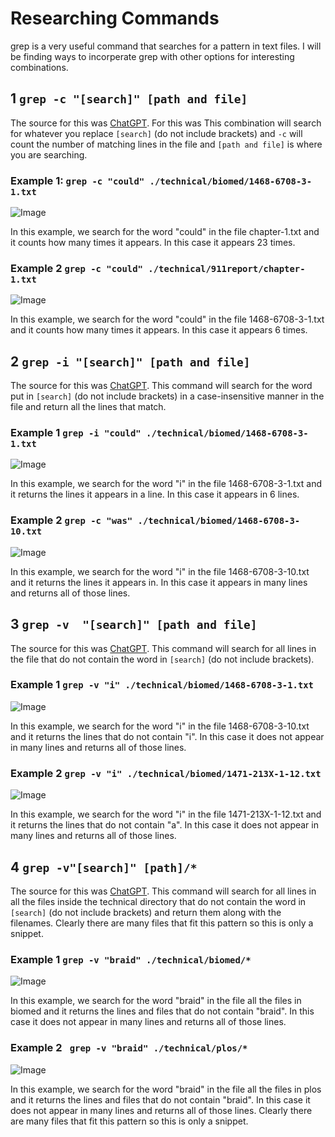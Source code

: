 # Researching Commands
grep is a very useful command that searches for a pattern in text files. I will be finding ways
to incorperate grep with other options for interesting combinations.

## 1 ```grep -c "[search]" [path and file]```
The source for this was [ChatGPT](https://chat.openai.com/auth/login). For this was This combination will search for whatever you replace ```[search]```  (do not include brackets) and ```-c``` will count
the number of matching lines in the file and ```[path and file]``` is where you are searching.

### Example 1: ```grep -c "could" ./technical/biomed/1468-6708-3-1.txt```
![Image](1.1.JPG)

In this example, we search for the word "could" in the file chapter-1.txt and it counts how many times it appears.
In this case it appears 23 times.

### Example 2 ```grep -c "could" ./technical/911report/chapter-1.txt```

![Image](1.2.JPG)

In this example, we search for the word "could" in the file 1468-6708-3-1.txt and it counts how many times it appears.
In this case it appears 6 times.

## 2 ```grep -i "[search]" [path and file]```
The source for this was [ChatGPT](https://chat.openai.com/auth/login). This command will search for the word put in ```[search]``` (do not include brackets) in a case-insensitive manner in the file and return all the lines that match.

### Example 1 ```grep -i "could" ./technical/biomed/1468-6708-3-1.txt```
![Image](2.1.JPG)

In this example, we search for the word "i" in the file 1468-6708-3-1.txt and it returns the lines it appears in
a line. In this case it appears in 6 lines.

### Example 2 ```grep -c "was" ./technical/biomed/1468-6708-3-10.txt```
![Image](2.2.JPG)

In this example, we search for the word "i" in the file 1468-6708-3-10.txt and it returns the lines it appears in. In this case it appears in many lines and returns all of those lines.

## 3 ```grep -v  "[search]" [path and file]```
The source for this was [ChatGPT](https://chat.openai.com/auth/login). This command will search for all lines in the file that do not contain the word in ```[search]``` (do not include brackets).

### Example 1 ```grep -v "i" ./technical/biomed/1468-6708-3-1.txt```
![Image](3.1.JPG)
 
In this example, we search for the word "i" in the file 1468-6708-3-10.txt and it returns the lines that do not contain "i". In this case it does not appear in many lines and returns all of those lines.

### Example 2 ```grep -v "i" ./technical/biomed/1471-213X-1-12.txt```
![Image](3.2.JPG)

In this example, we search for the word "i" in the file 1471-213X-1-12.txt and it returns the lines that do not contain "a". In this case it does not appear in many lines and returns all of those lines.

## 4 ```grep -v"[search]" [path]/*```
The source for this was [ChatGPT](https://chat.openai.com/auth/login). This command will search for all lines in all the files inside the technical directory that do not contain the word in 
```[search]``` (do not include brackets) and return them along with the filenames. Clearly there are
many files that fit this pattern so this is only a snippet.

### Example 1 ```grep -v "braid" ./technical/biomed/*```
![Image](4.1.JPG) 

In this example, we search for the word "braid" in the file all the files in biomed and it returns the lines and files that do not contain "braid". In this case it does not appear in many lines and returns all of those lines.

### Example 2  ``` grep -v "braid" ./technical/plos/*```
![Image](4.2.JPG) 

In this example, we search for the word "braid" in the file all the files in plos and it returns the lines and files that do not contain "braid". In this case it does not appear in many lines and returns all of those lines. Clearly there are
many files that fit this pattern so this is only a snippet.
